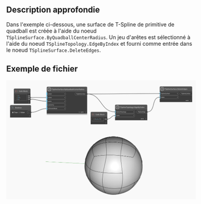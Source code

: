 ## Description approfondie

Dans l'exemple ci-dessous, une surface de T-Spline de primitive de quadball est créée à l'aide du noeud `TSplineSurface.ByQuadballCenterRadius`. Un jeu d'arêtes est sélectionné à l'aide du noeud `TSplineTopology.EdgeByIndex` et fourni comme entrée dans le noeud `TSplineSurface.DeleteEdges`.


## Exemple de fichier

![Example](./Autodesk.DesignScript.Geometry.TSpline.TSplineSurface.DeleteEdges_img.jpg)
